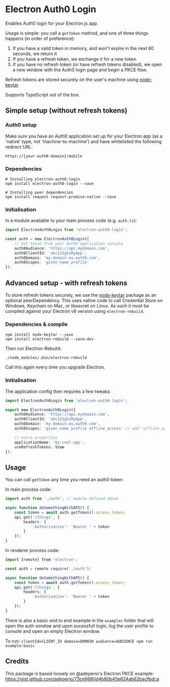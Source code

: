 # Electron Auth0 Login

Enables Auth0 login for your Electron.js app.

Usage is simple: you call a `getToken` method, and one of three things happens (in order of preference):

1. If you have a valid token in memory, and won't expire in the next 60 seconds, we return it
2. If you have a refresh token, we exchange it for a new token
3. If you have no refresh token (or have refresh tokens disabled), we open a new window with the Auth0 login page and begin a PKCE flow.

Refresh tokens are stored securely on the user's machine using [node-keytar](https://github.com/atom/node-keytar).

Supports TypeScript out of the box.

## Simple setup (without refresh tokens)

### Auth0 setup

Make sure you have an Auth0 application set up for your Electron app (as a 'native' type, not 'machine-to-machine') and have whitelisted the following redirect URL:

`https://{your-auth0-domain}/mobile`

### Dependencies

```
# Installing electron-auth0-login
npm install electron-auth0-login --save

# Installing peer dependencies
npm install request request-promise-native --save
```

### Initialisation

In a module available to your main process code (e.g. `auth.ts`):

```typescript
import ElectronAuth0Login from 'electron-auth0-login';

const auth = new ElectronAuth0Login({
    // Get these from your Auth0 application console
    auth0Audience: 'https://api.mydomain.com',
    auth0ClientId: 'abc123ghiMyApp',
    auth0Domain: 'my-domain.eu.auth0.com',
    auth0Scopes: 'given_name profile'
});
```

## Advanced setup - with refresh tokens

To store refresh tokens securely, we use the [node-keytar](https://github.com/atom/node-keytar) package as an optional peerDependency. This uses native code to call Credential Store on Windows, Keychain on Mac, or libsecret on Linux. As such it must be compiled against your Electron v8 version using `electron-rebuild`.

### Dependencies & compile

```
npm install node-keytar --save
npm install electron-rebuild --save-dev
```

Then run Electron-Rebuild:

```
./node_modules/.bin/electron-rebuild
```

Call this again every time you upgrade Electron.

### Initialisation

The application config then requires a few tweaks:

```typescript
import ElectronAuth0Login from 'electron-auth0-login';

export new ElectronAuth0Login({
    auth0Audience: 'https://api.mydomain.com',
    auth0ClientId: 'abc123ghiMyApp',
    auth0Domain: 'my-domain.eu.auth0.com',
    auth0Scopes: 'given_name profile offline_access' // add 'offline_access'

    // extra properties
    applicationName: 'my-cool-app',
    useRefreshTokens: true
});
```

## Usage

You can call `getToken` any time you need an auth0 token:

In main process code:

```typescript
import auth from './auth'; // module defined above

async function doSomethingWithAPI() {
    const token = await auth.getToken().access_token;
    api.get('/things', {
        headers: {
            'Authorization': 'Bearer ' + token
        }
    });
}
```

In renderer process code:

```typescript
import {remote} from 'electron';

const auth = remote.require('./auth');

async function doSomethingWithAPI() {
    const token = await auth.getToken().access_token;
    api.get('/things', {
        headers: {
            'Authorization': 'Bearer ' + token
        }
    });
}
```

There is also a basic end to end example in the `examples` folder that will open the auth window and upon sucessfull login, log the user profile to console and open an empty Electron window.

To run: `clientId=CLIENT_ID domain=DOMAIN audience=AUDIENCE npm run example:basic`

## Credits

This package is based loosely on @adeperio's Electron PKCE example: https://gist.github.com/adeperio/73ce6680d4b80b45e624ab62bacfbdca

